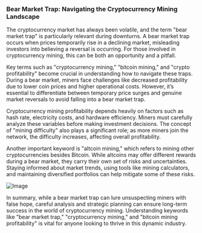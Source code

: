### Bear Market Trap: Navigating the Cryptocurrency Mining Landscape

The cryptocurrency market has always been volatile, and the term "bear market trap" is particularly relevant during downturns. A bear market trap occurs when prices temporarily rise in a declining market, misleading investors into believing a reversal is occurring. For those involved in cryptocurrency mining, this can be both an opportunity and a pitfall.

Key terms such as "cryptocurrency mining," "bitcoin mining," and "crypto profitability" become crucial in understanding how to navigate these traps. During a bear market, miners face challenges like decreased profitability due to lower coin prices and higher operational costs. However, it’s essential to differentiate between temporary price surges and genuine market reversals to avoid falling into a bear market trap.

Cryptocurrency mining profitability depends heavily on factors such as hash rate, electricity costs, and hardware efficiency. Miners must carefully analyze these variables before making investment decisions. The concept of "mining difficulty" also plays a significant role; as more miners join the network, the difficulty increases, affecting overall profitability.

Another important keyword is "altcoin mining," which refers to mining other cryptocurrencies besides Bitcoin. While altcoins may offer different rewards during a bear market, they carry their own set of risks and uncertainties. Staying informed about market trends, using tools like mining calculators, and maintaining diversified portfolios can help mitigate some of these risks.

![Image](https://github.com/user-attachments/assets/31692037-0104-4703-abd1-696b6a7dd41b)

In summary, while a bear market trap can lure unsuspecting miners with false hope, careful analysis and strategic planning can ensure long-term success in the world of cryptocurrency mining. Understanding keywords like "bear market trap," "cryptocurrency mining," and "bitcoin mining profitability" is vital for anyone looking to thrive in this dynamic industry.